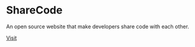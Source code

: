 # ShareCode

An open source website that make developers share code with each other.

[Visit](https://sharecode.now.sh/)
